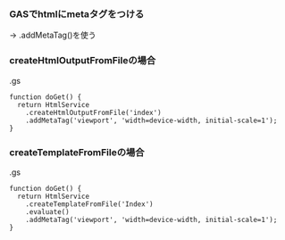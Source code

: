 
### GASでhtmlにmetaタグをつける
-> .addMetaTag()を使う

### createHtmlOutputFromFileの場合
.gs
```
function doGet() {
  return HtmlService
    .createHtmlOutputFromFile('index')
    .addMetaTag('viewport', 'width=device-width, initial-scale=1');
}
```
 
### createTemplateFromFileの場合
.gs
```
function doGet() {
  return HtmlService
    .createTemplateFromFile('Index')
    .evaluate()
    .addMetaTag('viewport', 'width=device-width, initial-scale=1');
}
```
